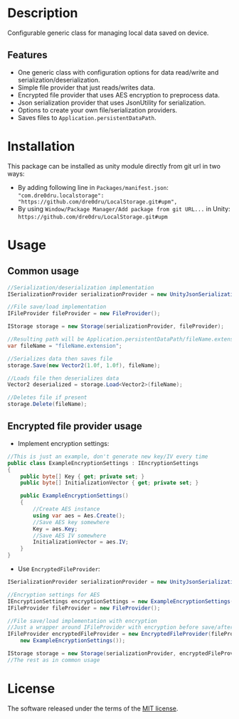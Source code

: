 # Description
Configurable generic class for managing local data saved on device.

## Features
- One generic class with configuration options for data read/write and serialization/deserialization.
- Simple file provider that just reads/writes data.
- Encrypted file provider that uses AES encryption to preprocess data.
- Json serialization provider that uses JsonUtility for serialization.
- Options to create your own file/serialization providers.
- Saves files to `Application.persistentDataPath`.

# Installation
This package can be installed as unity module directly from git url in two ways:
- By adding following line in `Packages/manifest.json`:
`"com.dre0dru.localstorage": "https://github.com/dre0dru/LocalStorage.git#upm",`
- By using `Window/Package Manager/Add package from git URL...` in Unity:
`https://github.com/dre0dru/LocalStorage.git#upm`
  
# Usage
## Common usage
```c#
//Serialization/deserialization implementation
ISerializationProvider serializationProvider = new UnityJsonSerializationProvider();

//File save/load implementation
IFileProvider fileProvider = new FileProvider();

IStorage storage = new Storage(serializationProvider, fileProvider);

//Resulting path will be Application.persistentDataPath/fileName.extension
var fileName = "fileName.extension";

//Serializes data then saves file
storage.Save(new Vector2(1.0f, 1.0f), fileName);

//Loads file then deserializes data
Vector2 deserialized = storage.Load<Vector2>(fileName);

//Deletes file if present
storage.Delete(fileName);
```
## Encrypted file provider usage
- Implement encryption settings:
```c#
//This is just an example, don't generate new key/IV every time
public class ExampleEncryptionSettings : IEncryptionSettings
{
    public byte[] Key { get; private set; }
    public byte[] InitializationVector { get; private set; }

    public ExampleEncryptionSettings()
    {
        //Create AES instance
        using var aes = Aes.Create();
        //Save AES key somewhere
        Key = aes.Key;
        //Save AES IV somewhere
        InitializationVector = aes.IV;
    }
}
```
- Use `EncryptedFileProvider`:
```c#
ISerializationProvider serializationProvider = new UnityJsonSerializationProvider();

//Encryption settings for AES
IEncryptionSettings encryptionSettings = new ExampleEncryptionSettings();
IFileProvider fileProvider = new FileProvider();

//File save/load implementation with encryption
//Just a wrapper around IFileProvider with encryption before save/after load
IFileProvider encryptedFileProvider = new EncryptedFileProvider(fileProvider, 
    new ExampleEncryptionSettings());

IStorage storage = new Storage(serializationProvider, encryptedFileProvider);
//The rest as in common usage
```
# License
The software released under the terms of the [MIT license](./LICENSE.md).